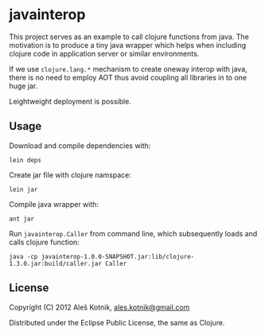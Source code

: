 # javainterop

This project serves as an example to call clojure functions from java.
The motivation is to produce a tiny java wrapper which helps when including
clojure code in application server or similar environments.

If we use `clojure.lang.*` mechanism to create oneway interop with java,
there is no need to employ AOT thus avoid coupling all libraries in to one huge jar.

Leightweight deployment is possible.


## Usage

Download and compile dependencies with:

    lein deps

Create jar file with clojure namspace:

    lein jar

Compile java wrapper with:

    ant jar

Run `javainterop.Caller` from command line, which subsequently loads and calls 
clojure function:

    java -cp javainterop-1.0.0-SNAPSHOT.jar:lib/clojure-1.3.0.jar:build/caller.jar Caller

## License

Copyright (C) 2012 Aleš Kotnik, ales.kotnik@gmail.com

Distributed under the Eclipse Public License, the same as Clojure.
